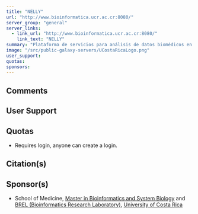 ```yaml
---
title: "NELLY"
url: "http://www.bioinformatica.ucr.ac.cr:8080/"
server_group: "general"
server_links: 
  - link_url: "http://www.bioinformatica.ucr.ac.cr:8080/"
    link_text: "NELLY"
summary: "Plataforma de servicios para análisis de datos biomédicos en bioinformática featuring standard Galaxy Tools "
image: "/src/public-galaxy-servers/UCostaRicaLogo.png"
user_support: 
quotas: 
sponsors: 
---
```


## Comments


## User Support


## Quotas

* Requires login, anyone can create a login.

## Citation(s)

## Sponsor(s)

* School of Medicine, [Master in Bioinformatics and System Biology](http://www2.sep.ucr.ac.cr/MaestriasAcademicas/CBIOMEDICAS/Infodescrip.html) and [BREL (Bioinformatics Research Laboratory)](http://www.ucrbrel.com/), [University of Costa Rica](http://www.ucr.ac.cr/)
